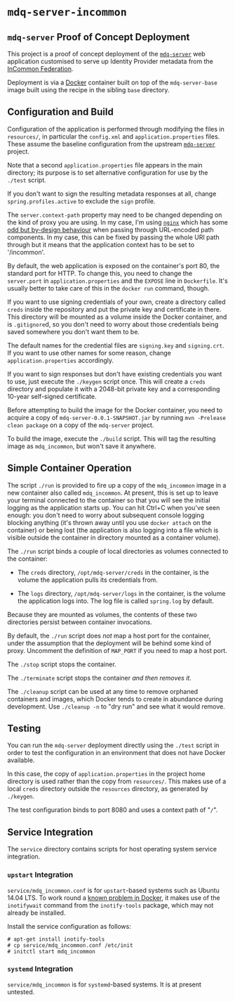 # `mdq-server-incommon`

## `mdq-server` Proof of Concept Deployment

This project is a proof of concept deployment of the
[`mdq-server`](https://github.com/iay/mdq-server) web application
customised to serve up Identity Provider metadata from the
[InCommon Federation](https://incommon.org).

Deployment is via a [Docker](http://www.docker.com) container built
on top of the `mdq-server-base` image built using the recipe in the
sibling `base` directory.

## Configuration and Build

Configuration of the application is performed through modifying the files
in `resources/`, in particular the `config.xml` and `application.properties`
files. These assume the baseline configuration from the upstream
[`mdq-server`](https://github.com/iay/mdq-server) project.

Note that a second `application.properties` file appears in the main directory;
its purpose is to set alternative configuration for use by the `./test` script.

If you don't want to sign the resulting metadata responses at all,
change `spring.profiles.active` to exclude the `sign` profile.

The `server.context-path` property may need to be changed depending on
the kind of proxy you are using. In my case, I'm using
[`nginx`](http://nginx.org/en/) which has some
[odd but by-design behaviour](http://trac.nginx.org/nginx/ticket/262) when
passing through URL-encoded path components. In my case, this can be fixed
by passing the whole URI path through but it means that the application
context has to be set to '/incommon'.

By default, the web application is exposed on the container's port 80, the standard
port for HTTP. To change this, you need to change the `server.port` in
`application.properties` and the `EXPOSE` line in `Dockerfile`. It's usually
better to take care of this in the `docker run` command, though.

If you want to use signing credentials of your own, create a directory
called `creds` inside the repository and put the private key and
certificate in there. This directory will be mounted as a volume inside
the Docker container, and is `.gitignore`d, so you don't need to worry
about those credentials being saved somewhere you don't want them to be.

The default names for the credential files are `signing.key` and
`signing.crt`. If you want to use other names for some reason, change
`application.properties` accordingly.

If you want to sign responses but don't have existing credentials you
want to use, just execute the `./keygen` script once. This will create a
`creds` directory and populate it with a 2048-bit private key and a
corresponding 10-year self-signed certificate.

Before attempting to build the image for the Docker container, you
need to acquire a copy of `mdq-server-0.0.1-SNAPSHOT.jar` by
running `mvn -Prelease clean package` on a copy of the `mdq-server`
project.

To build the image, execute the `./build` script. This will tag the
resulting image as `mdq_incommon`, but won't save it anywhere.

## Simple Container Operation

The script `./run` is provided to fire up a copy of the `mdq_incommon`
image in a new container also called `mdq_incommon`. At present, this
is set up to leave your terminal connected to the container so that
you will see the initial logging as the application starts up. You
can hit Ctrl+C when you've seen enough: you don't need to worry about
subsequent console logging blocking anything (it's thrown away until
you use `docker attach` on the container) or being lost
(the application is also logging into a file which is visible
outside the container in directory mounted as a container volume).

The `./run` script binds a couple of local directories as volumes
connected to the container:

* The `creds` directory, `/opt/mdq-server/creds` in the container,
  is the volume the application pulls its credentials from.

* The `logs` directory, `/opt/mdq-server/logs` in the container,
  is the volume the application logs into. The log file is called
  `spring.log` by default.

Because they are mounted as volumes, the contents of these two directories
persist between container invocations.

By default, the `./run` script does *not* map a host port for the container,
under the assumption that the deployment will be behind some kind of proxy.
Uncomment the definition of `MAP_PORT` if you need to map a host port.

The `./stop` script stops the container.

The `./terminate` script stops the container *and then removes it.*

The `./cleanup` script can be used at any time to remove orphaned
containers and images, which Docker tends to create in abundance during
development. Use `./cleanup -n` to "dry run" and see what it would remove.

## Testing

You can run the `mdq-server` deployment directly using the `./test` script in
order to test the configuration in an environment that does not have
Docker available.

In this case, the copy of `application.properties` in the project home directory
is used rather than the copy from `resources/`. This makes use of a local `creds`
directory outside the `resources` directory, as generated by `./keygen`.

The test configuration binds to port 8080 and uses a context path of "`/`".

## Service Integration

The `service` directory contains scripts for host operating system service integration.

### `upstart` Integration

`service/mdq_incommon.conf` is for `upstart`-based systems such as Ubuntu 14.04 LTS.
To work round a [known problem in Docker](https://github.com/docker/docker/issues/6647),
it makes use of the `inotifywait` command from the `inotify-tools` package, which may
not already be installed.

Install the service configuration as follows:

    # apt-get install inotify-tools
    # cp service/mdq_incommon.conf /etc/init
    # initctl start mdq_incommon

### `systemd` Integration

`service/mdq_incommon` is for `systemd`-based systems. It is at present untested.

